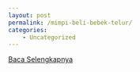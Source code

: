 ```yaml
---
layout: post
permalink: /mimpi-beli-bebek-telur/
categories:
    - Uncategorized
---
```


[Baca Selengkapnya](/04)